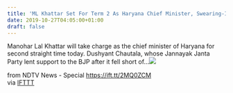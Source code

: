 ```yaml
---
title: 'ML Khattar Set For Term 2 As Haryana Chief Minister, Swearing-In Today'
date: 2019-10-27T04:05:00+01:00
draft: false
---
```


Manohar Lal Khattar will take charge as the chief minister of Haryana for second straight time today. Dushyant Chautala, whose Jannayak Janta Party lent support to the BJP after it fell short of...![](http://feeds.feedburner.com/~r/NDTV-LatestNews/~4/srs5VCZOQ7w)  
  
from NDTV News - Special https://ift.tt/2MQ0ZCM  
via [IFTTT](https://ifttt.com/?ref=da&site=blogger)